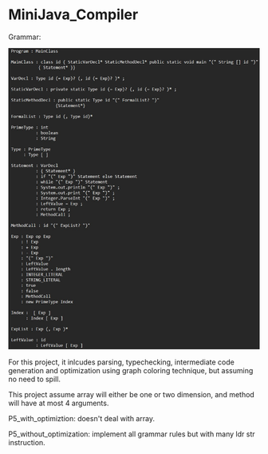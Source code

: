 # MiniJava_Compiler
Grammar:

![image](grammar.jpg)
         
For this project, it inlcudes parsing, typechecking, intermediate code generation
and optimization using graph coloring technique, but assuming no need to spill.
 
This project assume array will either be one or two dimension, and method will have at
most 4 arguments.
 
P5_with_optimiztion: doesn't deal with array. 
 
P5_without_optimization: implement all grammar rules but with many ldr str instruction.
                      
